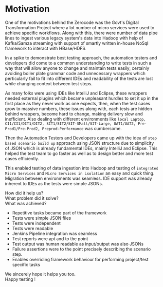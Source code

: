 Motivation
===
One of the motivations behind the Zerocode was the Govt's Digital Transformation Project where a lot number of micro services were used to achieve specific workflows. Along with this, there were number of data pipe lines to ingest various legacy system's data into Hadoop with help of Kafka/Samza streaming with support of smartly written in-house NoSql framework to interact with HBase/HDFS. 

In a spike to demonstrate best testing approach, the automation testers and developers did come to a common understanding to write tests in such a way that will allow anyone to change and maintain tests easily; certainly avoiding boiler plate grammar code and unnecessary wrappers which perticularly fail to fit into different IDEs and readability of the tests are lost while changing context between test steps. 

As many folks were using IDEs like IntelliJ and Eclipse, these wrappers needed external plugins which became unpleasant hurdles to set it up in the first place as they never work as one expects, then, when the test cases grow to massive numbers, these issues along with, each tests are hidden behind wrappers, become hard to change, making delivery slow and inefficient. Also dealing with different environments like `local Laptop, CI1/CI1/DIT1/DIT2, SIT1/SIT2/SIT-SMall/SIT-Large, UAT1/UAT2, Pre-Prod1/Pre-Prod2, Preprod-Performance` was cumbersome.

Then the Automation Testers and Developers came up with the idea of `step based scenario build up` approach using JSON structure due to simplicity of JSON which is already fundamental IDEs, mainly IntelliJ and Eclipse. This helped the test team to go faster as well as to design better and more test cases efficiently.

This enabled testing of data ingestion into Hadoop and testing of `integrated Micro Services` and `Micro Services in isolation` an easy and quick thing. Migration between environments was seamless. IDE support was already inherent to IDEs as the tests were simple JSONs.

How did it help us? <br>
What problem did it solve?  <br>
What was achieved?
- Repetitive tasks became part of the framework
- Tests were simple JSON files
- Tests were independent
- Tests were readable
- Jenkins Pipeline integration was seamless
- Test reports were apt and to the point
- Test output was human readable as input/output was also JSONs
- Failure assertions were to the point precisely describing the scenario step.
- Enables overriding framework behaviour for performing project/test specific tasks

We sincerely hope it helps you too. <br>
Happy testing !
